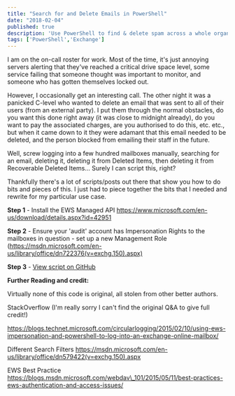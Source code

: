 ```yaml
---
title: "Search for and Delete Emails in PowerShell"
date: "2018-02-04"
published: true
description: 'Use PowerShell to find & delete spam across a whole organisation'
tags: ['PowerShell','Exchange']
---
```


I am on the on-call roster for work. Most of the time, it's just annoying servers alerting that they've reached a critical drive space level, some service failing that someone thought was important to monitor, and someone who has gotten themselves locked out.

However, I occasionally get an interesting call. The other night it was a panicked C-level who wanted to delete an email that was sent to all of their users (from an external party). I put them through the normal obstacles, do you want this done right away (it was close to midnight already), do you want to pay the associated charges, are you authorised to do this, etc. etc., but when it came down to it they were adamant that this email needed to be deleted, and the person blocked from emailing their staff in the future.

Well, screw logging into a few hundred mailboxes manually, searching for an email, deleting it, deleting it from Deleted Items, then deleting it from Recoverable Deleted Items... Surely I can script this, right?

Thankfully there's a lot of scripts/posts out there that show you how to do bits and pieces of this. I just had to piece together the bits that I needed and rewrite for my particular use case.

**Step 1** - Install the EWS Managed API https://www.microsoft.com/en-us/download/details.aspx?id=42951

**Step 2** - Ensure your 'audit' account has Impersonation Rights to the mailboxes in question - set up a new Management Role (https://msdn.microsoft.com/en-us/library/office/dn722376(v=exchg.150).aspx)

**Step 3** - [View script on GitHub](https://github.com/sysadmin-as-a-service/powershell-exchange/tree/master/search-emailmessage)

**Further Reading and credit:**

Virtually none of this code is original, all stolen from other better authors.

StackOverflow (I'm really sorry I can't find the original Q&A to give full credit!)

https://blogs.technet.microsoft.com/circularlogging/2015/02/10/using-ews-impersonation-and-powershell-to-log-into-an-exchange-online-mailbox/

Different Search Filters https://msdn.microsoft.com/en-us/library/office/dn579422(v=exchg.150).aspx

EWS Best Practice https://blogs.msdn.microsoft.com/webdav\_101/2015/05/11/best-practices-ews-authentication-and-access-issues/
